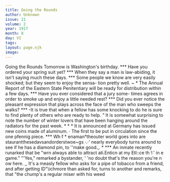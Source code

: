```yaml
---
title: Going the Rounds
author: Unknown
issue: 21
volume: 2
year: 1917
month: 8
day: VI
tags:
layout: page.njk
image:
---
```

Going the Rounds   Tomorrow is Washington's birthday.   ***   Have you ordered your spring suit yet?   ***   When they say a man is law-abiding, it   isn't saying much these days.   ***   Some people we know are very easily   shocked; but they seem to enjoy the sensa- tion pretty well.   *~* *   The Annual Report of the Eastern State   Penitentiary will be ready for distribution within a few days.   ***   Have you ever considered that a jury some-   times agrees in order to smoke up and enjoy a little needed rest?   ***   Did you ever notice the pleasant expression   that plays across the face of the man who sweeps the walks?   ***   -It is true that when a fellow has some   knocking to do he is sure to find plenty of others who are ready to help.   *"*   It is somewhat surprising to note the number of winter lovers that have been hanging around the radiators for the past week.   * * *   It is announced at Germany has issued   new coins made of aluminum. · The first to   be put in circulation since the one pfennig piece.    ***   Wh f * enaman°theouter world goes into   are staurantthesedavsandorderstwoe~gs ·.·'   nearly everybody turns around to see if he has   a diamond pin, to ''make good.,. *   ***   An inmate recently runarked that be "wrn always able to attract ati.Enticn at my Etl::ce th !:' in e game." "'Yes," remarked a bystander, ' 'no doubt that's the reason you're n ow   here. ,,   It's a measly fellow who asks for a pipe   of tobacco from a friend, and after getting   ID"\ichmore than asked for, turns to another and remarks, that "the chump's a regular miser with his weed   
